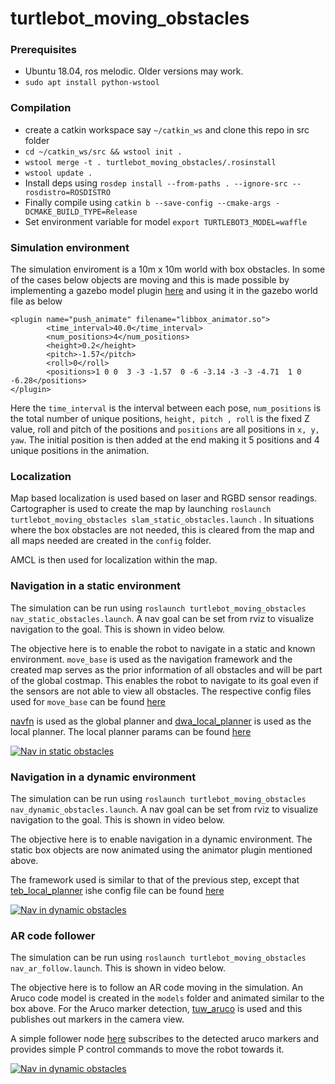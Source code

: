 # turtlebot_moving_obstacles

### Prerequisites

- Ubuntu 18.04, ros melodic. Older versions may work.
- ```sudo apt install python-wstool```

### Compilation
- create a catkin workspace say ```~/catkin_ws``` and clone this repo in src folder
- ```cd ~/catkin_ws/src && wstool init .```
- ```wstool merge -t . turtlebot_moving_obstacles/.rosinstall```
- ```wstool update .```
- Install deps using ```rosdep install --from-paths . --ignore-src --rosdistro=ROSDISTRO```
- Finally compile using ```catkin b --save-config --cmake-args -DCMAKE_BUILD_TYPE=Release```
- Set environment variable for model ```export TURTLEBOT3_MODEL=waffle```

### Simulation environment
The simulation enviroment is a 10m x 10m world with box obstacles. In some of the cases below objects are moving and this is made possible by implementing a gazebo model plugin [here](src/box_animator.cc) and using it in the gazebo world file as below

```
<plugin name="push_animate" filename="libbox_animator.so">
        <time_interval>40.0</time_interval>
        <num_positions>4</num_positions>
        <height>0.2</height>
        <pitch>-1.57</pitch>
        <roll>0</roll>
        <positions>1 0 0  3 -3 -1.57  0 -6 -3.14 -3 -3 -4.71  1 0 -6.28</positions>
</plugin>
```

Here the ```time_interval``` is the interval between each pose, ```num_positions``` is the total number of unique positions, ```height, pitch , roll``` is the fixed Z value, roll and pitch of the positions and ```positions``` are all positions in ```x, y, yaw```. The initial position is then added at the end making it 5 positions and 4 unique positions in the animation.

### Localization

Map based localization is used based on laser and RGBD sensor readings. Cartographer is used to create the map by launching ```roslaunch turtlebot_moving_obstacles slam_static_obstacles.launch``` . In situations where the box obstacles are not needed, this is cleared from the map and all maps needed are created in the ```config``` folder.

AMCL is then used for localization within the map. 

### Navigation in a static environment

The simulation can be run using ```roslaunch turtlebot_moving_obstacles nav_static_obstacles.launch```. A nav goal can be set from rviz to visualize navigation to the goal. This is shown in video below.


The objective here is to enable the robot to navigate in a static and known environment. ```move_base``` is used as the navigation framework and the created map serves as the prior information of all obstacles and will be part of the global costmap. This enables the robot to navigate to its goal even if the sensors are not able to view all obstacles. The respective config files used for ```move_base``` can be found [here](https://github.com/aswinthomas/turtlebot3/tree/master/turtlebot3_navigation/param)

[navfn](https://wiki.ros.org/navfn) is used as the global planner and [dwa_local_planner](https://wiki.ros.org/dwa_local_planner) is used as the local planner. The local planner params can be found [here](https://github.com/aswinthomas/turtlebot3/blob/master/turtlebot3_navigation/param/dwa_local_planner_params_waffle.yaml)

[![Nav in static obstacles](https://img.youtube.com/vi/riDBhGZQAwY/0.jpg)](https://www.youtube.com/watch?v=riDBhGZQAwY)

### Navigation in a dynamic environment

The simulation can be run using ```roslaunch turtlebot_moving_obstacles nav_dynamic_obstacles.launch```. A nav goal can be set from rviz to visualize navigation to the goal. This is shown in video below.

The objective here is to enable navigation in a dynamic environment. The static box objects are now animated using the animator plugin mentioned above.

The framework used is similar to that of the previous step, except that [teb_local_planner](https://wiki.ros.org/teb_local_planner) ishe config file can be found [here](https://github.com/aswinthomas/turtlebot3/blob/master/turtlebot3_navigation/param/teb_local_planner_params.yaml)

[![Nav in dynamic obstacles](https://img.youtube.com/vi/SoZExEGgNP4/0.jpg)](https://www.youtube.com/watch?v=SoZExEGgNP4)


### AR code follower

The simulation can be run using ```roslaunch turtlebot_moving_obstacles nav_ar_follow.launch```. This is shown in video below.

The objective here is to follow an AR code moving in the simulation. An Aruco code model is created in the ```models``` folder and animated similar to the box above. For the Aruco marker detection, [tuw_aruco](https://wiki.ros.org/tuw_aruco) is used and this publishes out markers in the camera view.

A simple follower node [here](src/aruco_follower.cc) subscribes to the detected aruco markers and provides simple P control commands to move the robot towards it. 

[![Nav in dynamic obstacles](https://img.youtube.com/vi/1gM4WWvazS0/0.jpg)](https://www.youtube.com/watch?v=1gM4WWvazS0)
